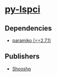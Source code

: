 # [py-lspci](https://pypi.org/project/py-lspci)

## Dependencies
- [paramiko (==2.7.1)](packages/p/paramiko.md)



## Publishers
- [Shooshp](https://pypi.org/user/Shooshp)

